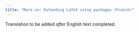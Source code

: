 ```yaml
---
title: "More on: Extending LaTeX using packages (French)"
---
```

Translation to be added _after_ English text completed.
